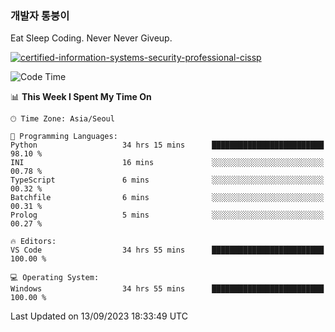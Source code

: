 ### 개발자 통붕이
Eat Sleep Coding.
Never Never Giveup.

[![certified-information-systems-security-professional-cissp](https://user-images.githubusercontent.com/44606727/157613689-acd84ec6-5f8f-4e79-89d9-a8d51f033634.png)](https://www.credly.com/badges/f394a010-85a0-450b-9136-8043af01d71c/public_url)

<!--START_SECTION:waka-->
![Code Time](http://img.shields.io/badge/Code%20Time-1%2C881%20hrs%2012%20mins-blue)

📊 **This Week I Spent My Time On** 

```text
🕑︎ Time Zone: Asia/Seoul

💬 Programming Languages: 
Python                   34 hrs 15 mins      █████████████████████████   98.10 % 
INI                      16 mins             ░░░░░░░░░░░░░░░░░░░░░░░░░   00.78 % 
TypeScript               6 mins              ░░░░░░░░░░░░░░░░░░░░░░░░░   00.32 % 
Batchfile                6 mins              ░░░░░░░░░░░░░░░░░░░░░░░░░   00.31 % 
Prolog                   5 mins              ░░░░░░░░░░░░░░░░░░░░░░░░░   00.27 % 

🔥 Editors: 
VS Code                  34 hrs 55 mins      █████████████████████████   100.00 % 

💻 Operating System: 
Windows                  34 hrs 55 mins      █████████████████████████   100.00 % 
```


 Last Updated on 13/09/2023 18:33:49 UTC
<!--END_SECTION:waka-->
